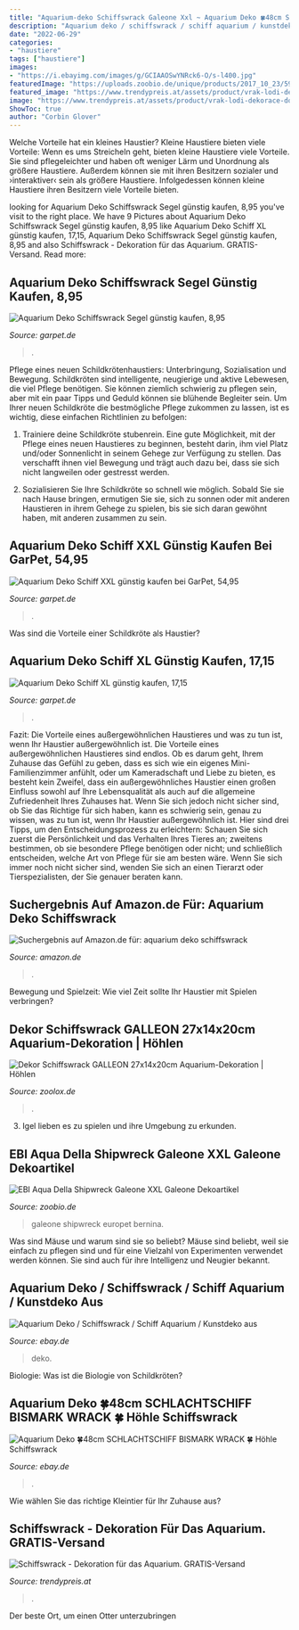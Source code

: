 ```yaml
---
title: "Aquarium-deko Schiffswrack Galeone Xxl ~ Aquarium Deko 🍀48cm Schlachtschiff Bismark Wrack 🍀 Höhle Schiffswrack"
description: "Aquarium deko / schiffswrack / schiff aquarium / kunstdeko aus"
date: "2022-06-29"
categories:
- "haustiere"
tags: ["haustiere"]
images:
- "https://i.ebayimg.com/images/g/GCIAAOSwYNRck6-O/s-l400.jpg"
featuredImage: "https://uploads.zoobio.de/unique/products/2017_10_23/59ee125a5f1e5_1070x800.jpg"
featured_image: "https://www.trendypreis.at/assets/product/vrak-lodi-dekorace-do-akvaria-postovne-zdarma/orig/01.jpg"
image: "https://www.trendypreis.at/assets/product/vrak-lodi-dekorace-do-akvaria-postovne-zdarma/orig/01.jpg"
ShowToc: true
author: "Corbin Glover"
---
```



Welche Vorteile hat ein kleines Haustier?
Kleine Haustiere bieten viele Vorteile:
Wenn es ums Streicheln geht, bieten kleine Haustiere viele Vorteile. Sie sind pflegeleichter und haben oft weniger Lärm und Unordnung als größere Haustiere. Außerdem können sie mit ihren Besitzern sozialer und ›interaktiver‹ sein als größere Haustiere. Infolgedessen können kleine Haustiere ihren Besitzern viele Vorteile bieten.

	

		
looking for Aquarium Deko Schiffswrack Segel günstig kaufen, 8,95 you've visit to the right place. We have 9 Pictures about Aquarium Deko Schiffswrack Segel günstig kaufen, 8,95 like Aquarium Deko Schiff XL günstig kaufen, 17,15, Aquarium Deko Schiffswrack Segel günstig kaufen, 8,95 and also Schiffswrack - Dekoration für das Aquarium. GRATIS-Versand. Read more:
		
    
## Aquarium Deko Schiffswrack Segel Günstig Kaufen, 8,95

<img loading=lazy src="https://garpet.de/bilder/produkte/gross/Aquarium-Deko-galeone-xxl-Schiff-Segel-Wrack-mit-Segeltuch.jpg" onerror="this.onerror=null;this.src='https://tse2.mm.bing.net/th?id=OIP.9OQDOOM02KewWQheUUkLKAHaHa&amp;pid=15.1';" alt="Aquarium Deko Schiffswrack Segel günstig kaufen, 8,95">

_Source: garpet.de_

>. 

	

Pflege eines neuen Schildkrötenhaustiers: Unterbringung, Sozialisation und Bewegung.
Schildkröten sind intelligente, neugierige und aktive Lebewesen, die viel Pflege benötigen. Sie können ziemlich schwierig zu pflegen sein, aber mit ein paar Tipps und Geduld können sie blühende Begleiter sein. Um Ihrer neuen Schildkröte die bestmögliche Pflege zukommen zu lassen, ist es wichtig, diese einfachen Richtlinien zu befolgen:
1. Trainiere deine Schildkröte stubenrein. Eine gute Möglichkeit, mit der Pflege eines neuen Haustieres zu beginnen, besteht darin, ihm viel Platz und/oder Sonnenlicht in seinem Gehege zur Verfügung zu stellen. Das verschafft ihnen viel Bewegung und trägt auch dazu bei, dass sie sich nicht langweilen oder gestresst werden.

2. Sozialisieren Sie Ihre Schildkröte so schnell wie möglich. Sobald Sie sie nach Hause bringen, ermutigen Sie sie, sich zu sonnen oder mit anderen Haustieren in ihrem Gehege zu spielen, bis sie sich daran gewöhnt haben, mit anderen zusammen zu sein.

    
## Aquarium Deko Schiff XXL Günstig Kaufen Bei GarPet, 54,95

<img loading=lazy src="https://www.garpet.de/bilder/produkte/gross/aquarium-schiffswrack-2-teilig-60-cm-zwei-teiliges-grosses-Schiff_b8.jpg" onerror="this.onerror=null;this.src='https://tse1.mm.bing.net/th?id=OIP.OGQjDmxVLV55VS1lAwTmfQHaHa&amp;pid=15.1';" alt="Aquarium Deko Schiff XXL günstig kaufen bei GarPet, 54,95">

_Source: garpet.de_

>. 

	

Was sind die Vorteile einer Schildkröte als Haustier?

    
## Aquarium Deko Schiff XL Günstig Kaufen, 17,15

<img loading=lazy src="https://www.garpet.de/bilder/produkte/gross/aquarium-schiffswrack-2-teilig-zwei-teiliges-grosses-Schiff_1.jpg" onerror="this.onerror=null;this.src='https://tse4.mm.bing.net/th?id=OIP.P_Qqn5MvLj6BndMYkZEprgHaHa&amp;pid=15.1';" alt="Aquarium Deko Schiff XL günstig kaufen, 17,15">

_Source: garpet.de_

>. 

	

Fazit: Die Vorteile eines außergewöhnlichen Haustieres und was zu tun ist, wenn Ihr Haustier außergewöhnlich ist.
Die Vorteile eines außergewöhnlichen Haustieres sind endlos. Ob es darum geht, Ihrem Zuhause das Gefühl zu geben, dass es sich wie ein eigenes Mini-Familienzimmer anfühlt, oder um Kameradschaft und Liebe zu bieten, es besteht kein Zweifel, dass ein außergewöhnliches Haustier einen großen Einfluss sowohl auf Ihre Lebensqualität als auch auf die allgemeine Zufriedenheit Ihres Zuhauses hat. Wenn Sie sich jedoch nicht sicher sind, ob Sie das Richtige für sich haben, kann es schwierig sein, genau zu wissen, was zu tun ist, wenn Ihr Haustier außergewöhnlich ist. Hier sind drei Tipps, um den Entscheidungsprozess zu erleichtern: Schauen Sie sich zuerst die Persönlichkeit und das Verhalten Ihres Tieres an; zweitens bestimmen, ob sie besondere Pflege benötigen oder nicht; und schließlich entscheiden, welche Art von Pflege für sie am besten wäre. Wenn Sie sich immer noch nicht sicher sind, wenden Sie sich an einen Tierarzt oder Tierspezialisten, der Sie genauer beraten kann.

    
## Suchergebnis Auf Amazon.de Für: Aquarium Deko Schiffswrack

<img loading=lazy src="https://images-eu.ssl-images-amazon.com/images/I/51nJ6WzbzkL._AC_US218_.jpg" onerror="this.onerror=null;this.src='https://tse3.mm.bing.net/th?id=OIP.pJoskMqRbbij2ifBexp8IgAAAA&amp;pid=15.1';" alt="Suchergebnis auf Amazon.de für: aquarium deko schiffswrack">

_Source: amazon.de_

>. 

	

Bewegung und Spielzeit: Wie viel Zeit sollte Ihr Haustier mit Spielen verbringen?

    
## Dekor Schiffswrack GALLEON 27x14x20cm Aquarium-Dekoration | Höhlen

<img loading=lazy src="https://www.zoolox.de/media/image/1f/6e/a4/art_22605_600x600.jpg" onerror="this.onerror=null;this.src='https://tse3.mm.bing.net/th?id=OIP.rLCvqK0QmJ1-JyAX0jaDOQHaHa&amp;pid=15.1';" alt="Dekor Schiffswrack GALLEON 27x14x20cm Aquarium-Dekoration | Höhlen">

_Source: zoolox.de_

>. 

	

3. Igel lieben es zu spielen und ihre Umgebung zu erkunden.

    
## EBI Aqua Della Shipwreck Galeone XXL Galeone Dekoartikel

<img loading=lazy src="https://uploads.zoobio.de/unique/products/2017_10_23/59ee125a5f1e5_1070x800.jpg" onerror="this.onerror=null;this.src='https://tse1.mm.bing.net/th?id=OIP.q0zKIQlp6vUy6-c_YXS5gQHaFH&amp;pid=15.1';" alt="EBI Aqua Della Shipwreck Galeone XXL Galeone Dekoartikel">

_Source: zoobio.de_

>galeone shipwreck europet bernina. 

	

Was sind Mäuse und warum sind sie so beliebt?
Mäuse sind beliebt, weil sie einfach zu pflegen sind und für eine Vielzahl von Experimenten verwendet werden können. Sie sind auch für ihre Intelligenz und Neugier bekannt.

    
## Aquarium Deko / Schiffswrack / Schiff Aquarium / Kunstdeko Aus

<img loading=lazy src="https://cdn04.trixum.de/upload2/v/f/vfQEc1LlwbDN153183759308P10812.jpg" onerror="this.onerror=null;this.src='https://tse4.mm.bing.net/th?id=OIP.0DumgfQCnXl9M2MFBut6vgHaE7&amp;pid=15.1';" alt="Aquarium Deko / Schiffswrack / Schiff Aquarium / Kunstdeko aus">

_Source: ebay.de_

>deko. 

	

Biologie: Was ist die Biologie von Schildkröten?

    
## Aquarium Deko 🍀48cm SCHLACHTSCHIFF BISMARK WRACK 🍀 Höhle Schiffswrack

<img loading=lazy src="https://i.ebayimg.com/images/g/GCIAAOSwYNRck6-O/s-l400.jpg" onerror="this.onerror=null;this.src='https://tse3.mm.bing.net/th?id=OIP.b-SqIcDaMh60vB9EalC_xgAAAA&amp;pid=15.1';" alt="Aquarium Deko 🍀48cm SCHLACHTSCHIFF BISMARK WRACK 🍀 Höhle Schiffswrack">

_Source: ebay.de_

>. 

	

Wie wählen Sie das richtige Kleintier für Ihr Zuhause aus?

    
## Schiffswrack - Dekoration Für Das Aquarium. GRATIS-Versand

<img loading=lazy src="https://www.trendypreis.at/assets/product/vrak-lodi-dekorace-do-akvaria-postovne-zdarma/orig/01.jpg" onerror="this.onerror=null;this.src='https://tse3.mm.bing.net/th?id=OIP.BSCZQQqHvN-LgnPov13mHwHaFj&amp;pid=15.1';" alt="Schiffswrack - Dekoration für das Aquarium. GRATIS-Versand">

_Source: trendypreis.at_

>. 

	

Der beste Ort, um einen Otter unterzubringen

